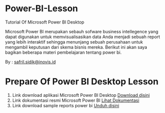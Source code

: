 # Power-BI-Lesson
Tutorial Of Microsoft Power BI Desktop

Microsoft Power BI merupakan sebauh sofware business intellegence yang dapat digunakan untuk memvisualisasikan data Anda menjadi sebuah report yang lebih interaktif sehingga menunjang sebuah perusahaan untuk mengambil keputusan dari skema bisnis mereka. Berikut ini akan saya bagikan beberapa materi pembelajaran tentang power bi.

By : <a href="safril.sidik@inovis.id">safril.sidik@inovis.id</a>

# Prepare Of Power BI Desktop Lesson
<ol>
    <li>Link download aplikasi Microsoft Power BI Desktop <a href="https://www.microsoft.com/en-us/download/details.aspx?id=58494" target="_blank">Download disini</a></li>
    <li>Link dokumentasi resmi Microsoft Power BI <a href="https://docs.microsoft.com/en-us/power-bi/fundamentals/" target="_blank">Lihat Dokumentasi</a> </li>
    <li>Link download sample reports power bi <a href="https://docs.microsoft.com/en-us/power-bi/create-reports/sample-datasets">Unduh disini</a></li>
</ol>

